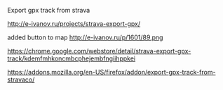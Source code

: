 Export gpx track from strava

http://e-ivanov.ru/projects/strava-export-gpx/

added button to map http://e-ivanov.ru/p/1601/89.png

https://chrome.google.com/webstore/detail/strava-export-gpx-track/kdemfmhkoncmbcphejembfngiihppkei

https://addons.mozilla.org/en-US/firefox/addon/export-gpx-track-from-stravaco/

